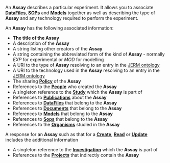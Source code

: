 <a name="assays"></a>An **Assay** describes a particular experiment. It allows you to associate <a href="#dataFiles">**DataFiles**</a>, <a href="#sops">**SOPs**</a> and <a href="#models">**Models**</a> together as well as describing the type of **Assay** and any technology required to perform the experiment.

An **Assay** has the following associated information:

* **The title of the Assay**
* A description of the **Assay**
* A string listing other creators of the **Assay**
* A string containing the abbreviated form of the kind of **Assay** - normally *EXP* for experimental or *MOD* for modelling
* A URI to the type of **Assay** resolving to an entry in the [JERM ontology](http://jermontology.org/ontology/JERMOntology)
* A URI to the technology used in the **Assay** resolving to an entry in the [JERM ontology](http://jermontology.org/ontology/JERMOntology)
* The sharing <a href="#Policy">**Policy**</a> of the **Assay**
* References to the <a href="#people">**People**</a> who created the **Assay**
* A singleton reference to the <a href="#studies">**Study**</a> which the **Assay** is part of
* References to <a href="#publications">**Publications**</a> about the **Assay**
* References to <a href="#dataFiles">**DataFiles**</a> that belong to the **Assay**
* References to <a href="#documents">**Documents**</a> that belong to the **Assay**
* References to <a href="#models">**Models**</a> that belong to the **Assay**
* References to <a href="#sops">**Sops**</a> that belong to the **Assay**
* References to the <a href="#organisms">**Organisms**</a> studied in the **Assay**

A response for an **Assay** such as that for a <a href="#create">**Create**</a>, <a href="#read">**Read**</a> or <a href="#update">**Update**</a> includes the additional information

* A singleton reference to the <a href="#investigations">**Investigation**</a> which the **Assay** is part of
* References to the <a href="#projects">**Projects**</a> that indirectly contain the **Assay**






